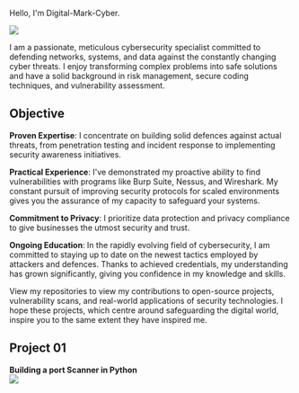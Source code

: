 Hello, I'm Digital-Mark-Cyber. 

<a href="https://www.linkedin.com/in/marius-ghinea/"><img src="https://img.shields.io/badge/-LinkedIn-0072b1?&style=for-the-badge&logo=linkedin&logoColor=white" /></a>





I am a passionate, meticulous cybersecurity specialist committed to defending networks, systems, and data against the constantly changing cyber threats. 
I enjoy transforming complex problems into safe solutions and have a solid background in risk management, secure coding techniques, and vulnerability assessment.


## Objective
**Proven Expertise**: I concentrate on building solid defences against actual threats, from penetration testing and incident response to implementing security awareness initiatives.

**Practical Experience**: I've demonstrated my proactive ability to find vulnerabilities with programs like Burp Suite, Nessus, and Wireshark. My constant pursuit of improving security protocols for scaled environments gives you the assurance of my capacity to safeguard your systems.

**Commitment to Privacy**: I prioritize data protection and privacy compliance to give businesses the utmost security and trust. 

**Ongoing Education**: In the rapidly evolving field of cybersecurity, I am committed to staying up to date on the newest tactics employed by attackers and defences. Thanks to  achieved credentials, my understanding has grown significantly, giving you confidence in my knowledge and skills.



View my repositories to view my contributions to open-source projects, vulnerability scans, and real-world applications of security technologies. I hope these projects, which centre around safeguarding the digital world, inspire you to the same extent they have inspired me.



## Project 01
**Building a port Scanner in Python**  
<a href="https://github.com/digital-mark-cyber/Port-Scanner-Python"><img src="https://img.shields.io/badge/-Python-0078D7?&style=for-the-badge&logo=Python&logoColor=white" /></a>


